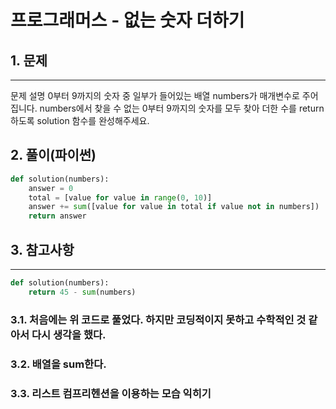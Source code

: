 # 프로그래머스 - 없는 숫자 더하기

## 1. 문제
***
문제 설명
0부터 9까지의 숫자 중 일부가 들어있는 배열 numbers가 매개변수로 주어집니다. numbers에서 찾을 수 없는 0부터 9까지의 숫자를 모두 찾아 더한 수를 return 하도록 solution 함수를 완성해주세요.

## 2. 풀이(파이썬)
```py
def solution(numbers):
    answer = 0
    total = [value for value in range(0, 10)]
    answer += sum([value for value in total if value not in numbers])
    return answer
```

## 3. 참고사항
***
```py
def solution(numbers):
    return 45 - sum(numbers)
```
### 3.1. 처음에는 위 코드로 풀었다. 하지만 코딩적이지 못하고 수학적인 것 같아서 다시 생각을 했다. 
### 3.2. 배열을 sum한다.  
### 3.3. 리스트 컴프리헨션을 이용하는 모습 익히기